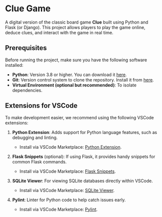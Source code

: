 # Clue Game

A digital version of the classic board game **Clue** built using Python and Flask (or Django). This project allows players to play the game online, deduce clues, and interact with the game in real time.

## Prerequisites

Before running the project, make sure you have the following software installed:

- **Python**: Version 3.8 or higher. You can download it [here](https://www.python.org/downloads/).
- **Git**: Version control system to clone the repository. Install it from [here](https://git-scm.com/downloads).
- **Virtual Environment (optional but recommended)**: To isolate dependencies.

## Extensions for VSCode

To make development easier, we recommend using the following VSCode extensions:

1. **Python Extension**: Adds support for Python language features, such as debugging and linting.
   - Install via VSCode Marketplace: [Python Extension](https://marketplace.visualstudio.com/items?itemName=ms-python.python).

2. **Flask Snippets** (optional): If using Flask, it provides handy snippets for common Flask commands.
   - Install via VSCode Marketplace: [Flask Snippets](https://marketplace.visualstudio.com/items?itemName=adi.blink-flask-snippets).

3. **SQLite Viewer**: For viewing SQLite databases directly within VSCode.
   - Install via VSCode Marketplace: [SQLite Viewer](https://marketplace.visualstudio.com/items?itemName=qwtel.sqlite-viewer).

4. **Pylint**: Linter for Python code to help catch issues early.
   - Install via VSCode Marketplace: [Pylint](https://marketplace.visualstudio.com/items?itemName=ms-python.pylint).

